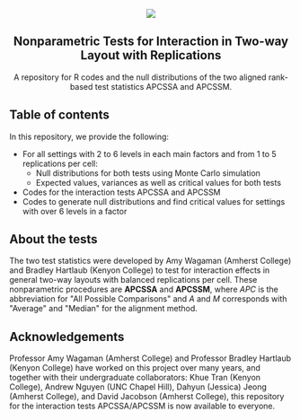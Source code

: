 <p align="center"><img src="https://github.com/tranbaokhue/NP_InteractionReps_Official/blob/86895e6b609452666c34ac4ee143e6c9455f7eea/Literature/Github%20Banner.png"></p>

<h2 align="center">Nonparametric Tests for Interaction in Two-way Layout with Replications<br>
 </h2>
<p align="center">A repository for R codes and the null distributions of the two aligned rank-based test statistics APCSSA and APCSSM. </p>

## Table of contents
In this repository, we provide the following:
- For all settings with 2 to 6 levels in each main factors and from 1 to 5 replications per cell:
    - Null distributions for both tests  using Monte Carlo simulation
    - Expected values, variances as well as critical values for both tests
- Codes for the interaction tests APCSSA and APCSSM
- Codes to generate null distributions and find critical values for settings with over 6 levels in a factor

## About the tests
The two test statistics were developed by Amy Wagaman (Amherst College) and Bradley Hartlaub (Kenyon College) to test for interaction effects in general two-way layouts with balanced replications per cell. These nonparametric procedures are **APCSSA** and **APCSSM**, where *APC* is the abbreviation for "All Possible Comparisons" and *A* and *M* corresponds with "Average" and "Median" for the alignment method. 

## Acknowledgements
Professor Amy Wagaman (Amherst College) and Professor Bradley Hartlaub (Kenyon College) have worked on this project over many years, and together with their undergraduate collaborators: Khue Tran (Kenyon College), Andrew Nguyen (UNC Chapel Hill), Dahyun (Jessica) Jeong (Amherst College), and David Jacobson (Amherst College), this repository for the interaction tests APCSSA/APCSSM is now available to everyone.
